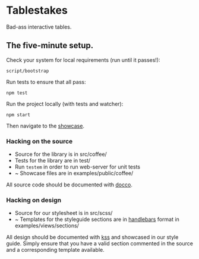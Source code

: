 # Tablestakes
Bad-ass interactive tables.

## The five-minute setup.
Check your system for local requirements (run until it passes!):

    script/bootstrap

Run tests to ensure that all pass:

    npm test

Run the project locally (with tests and watcher):

    npm start

Then navigate to the [showcase](http://localhost:5000).

### Hacking on the source
* Source for the library is in src/coffee/
* Tests for the library are in test/
* Run `testem` in order to run web-server for unit tests
* ~ Showcase files are in examples/public/coffee/

All source code should be documented with [docco](http://jashkenas.github.com/docco/).

### Hacking on design

* Source for our stylesheet is in src/scss/
* ~ Templates for the styleguide sections are in [handlebars](http://jade-lang.com/) format in examples/views/sections/

All design should be documented with [kss](https://github.com/kneath/kss) and showcased in our style guide. Simply ensure that you have a valid section commented in the source and a corresponding template available.
